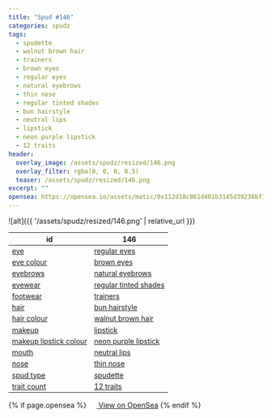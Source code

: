 ```yaml
---
title: "Spud #146"
categories: spudz
tags:
  - spudette
  - walnut brown hair
  - trainers
  - brown eyes
  - regular eyes
  - natural eyebrows
  - thin nose
  - regular tinted shades
  - bun hairstyle
  - neutral lips
  - lipstick
  - neon purple lipstick
  - 12 traits
header:
  overlay_image: /assets/spudz/resized/146.png
  overlay_filter: rgba(0, 0, 0, 0.5)
  teaser: /assets/spudz/resized/146.png
excerpt: ""
opensea: https://opensea.io/assets/matic/0x112d18c861d401b3145d39236bf149f01e18beed/146
---
```

![alt]({{ '/assets/spudz/resized/146.png' | relative_url }})

| id | 146 |
|-|-|
| <a href="/traits/eye/#trait-type">eye</a> | <a href="/traits/eye/regular-eyes/1/#trait">regular eyes</a> |
| <a href="/traits/eye-colour/#trait-type">eye colour</a> | <a href="/traits/eye-colour/brown-eyes/1/#trait">brown eyes</a> |
| <a href="/traits/eyebrows/#trait-type">eyebrows</a> | <a href="/traits/eyebrows/natural-eyebrows/1/#trait">natural eyebrows</a> |
| <a href="/traits/eyewear/#trait-type">eyewear</a> | <a href="/traits/eyewear/regular-tinted-shades/1/#trait">regular tinted shades</a> |
| <a href="/traits/footwear/#trait-type">footwear</a> | <a href="/traits/footwear/trainers/1/#trait">trainers</a> |
| <a href="/traits/hair/#trait-type">hair</a> | <a href="/traits/hair/bun-hairstyle/1/#trait">bun hairstyle</a> |
| <a href="/traits/hair-colour/#trait-type">hair colour</a> | <a href="/traits/hair-colour/walnut-brown-hair/1/#trait">walnut brown hair</a> |
| <a href="/traits/makeup/#trait-type">makeup</a> | <a href="/traits/makeup/lipstick/1/#trait">lipstick</a> |
| <a href="/traits/makeup-lipstick-colour/#trait-type">makeup lipstick colour</a> | <a href="/traits/makeup-lipstick-colour/neon-purple-lipstick/1/#trait">neon purple lipstick</a> |
| <a href="/traits/mouth/#trait-type">mouth</a> | <a href="/traits/mouth/neutral-lips/1/#trait">neutral lips</a> |
| <a href="/traits/nose/#trait-type">nose</a> | <a href="/traits/nose/thin-nose/1/#trait">thin nose</a> |
| <a href="/traits/spud-type/#trait-type">spud type</a> | <a href="/traits/spud-type/spudette/1/#trait">spudette</a> |
| <a href="/traits/trait-count/#trait-type">trait count</a> | <a href="/traits/trait-count/12-traits/1/#trait">12 traits</a> |

{% if page.opensea %}
<a href="{{page.opensea}}" class="btn btn--info" onclick="window.open(this.href, '_blank'); return false;"><img src="/assets/images/opensea.svg" width="16px"><span>  View on OpenSea</span></a>
{% endif %}
